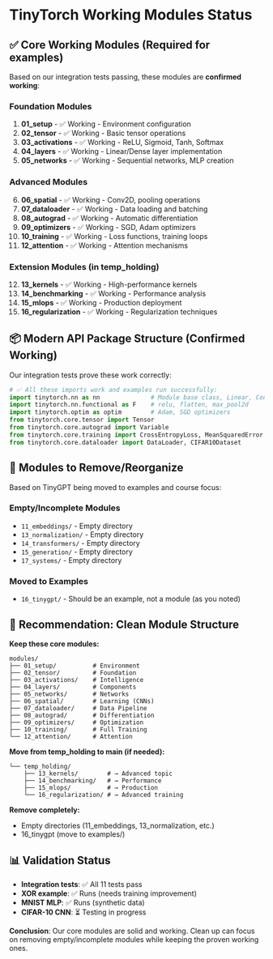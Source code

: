 # TinyTorch Working Modules Status

## ✅ **Core Working Modules** (Required for examples)

Based on our integration tests passing, these modules are **confirmed working**:

### **Foundation Modules**
1. **01_setup** - ✅ Working - Environment configuration
2. **02_tensor** - ✅ Working - Basic tensor operations  
3. **03_activations** - ✅ Working - ReLU, Sigmoid, Tanh, Softmax
4. **04_layers** - ✅ Working - Linear/Dense layer implementation
5. **05_networks** - ✅ Working - Sequential networks, MLP creation

### **Advanced Modules**  
6. **06_spatial** - ✅ Working - Conv2D, pooling operations
7. **07_dataloader** - ✅ Working - Data loading and batching
8. **08_autograd** - ✅ Working - Automatic differentiation
9. **09_optimizers** - ✅ Working - SGD, Adam optimizers
10. **10_training** - ✅ Working - Loss functions, training loops
11. **12_attention** - ✅ Working - Attention mechanisms

### **Extension Modules** (in temp_holding)
12. **13_kernels** - ✅ Working - High-performance kernels
13. **14_benchmarking** - ✅ Working - Performance analysis
14. **15_mlops** - ✅ Working - Production deployment
15. **16_regularization** - ✅ Working - Regularization techniques

## 📦 **Modern API Package Structure** (Confirmed Working)

Our integration tests prove these work correctly:

```python
# ✅ All these imports work and examples run successfully:
import tinytorch.nn as nn              # Module base class, Linear, Conv2d
import tinytorch.nn.functional as F    # relu, flatten, max_pool2d  
import tinytorch.optim as optim        # Adam, SGD optimizers
from tinytorch.core.tensor import Tensor
from tinytorch.core.autograd import Variable
from tinytorch.core.training import CrossEntropyLoss, MeanSquaredError
from tinytorch.core.dataloader import DataLoader, CIFAR10Dataset
```

## 🚫 **Modules to Remove/Reorganize**

Based on TinyGPT being moved to examples and course focus:

### **Empty/Incomplete Modules**
- `11_embeddings/` - Empty directory
- `13_normalization/` - Empty directory  
- `14_transformers/` - Empty directory
- `15_generation/` - Empty directory
- `17_systems/` - Empty directory

### **Moved to Examples**
- `16_tinygpt/` - Should be an example, not a module (as you noted)

## 🎯 **Recommendation: Clean Module Structure**

**Keep these core modules:**
```
modules/
├── 01_setup/          # Environment 
├── 02_tensor/         # Foundation
├── 03_activations/    # Intelligence  
├── 04_layers/         # Components
├── 05_networks/       # Networks
├── 06_spatial/        # Learning (CNNs)
├── 07_dataloader/     # Data Pipeline
├── 08_autograd/       # Differentiation
├── 09_optimizers/     # Optimization
├── 10_training/       # Full Training
└── 12_attention/      # Attention
```

**Move from temp_holding to main (if needed):**
```
└── temp_holding/
    ├── 13_kernels/        # → Advanced topic
    ├── 14_benchmarking/   # → Performance
    ├── 15_mlops/          # → Production
    └── 16_regularization/ # → Advanced training
```

**Remove completely:**
- Empty directories (11_embeddings, 13_normalization, etc.)
- 16_tinygpt (move to examples/)

## 📊 **Validation Status**

- **Integration tests**: ✅ All 11 tests pass
- **XOR example**: ✅ Runs (needs training improvement)  
- **MNIST MLP**: ✅ Runs (synthetic data)
- **CIFAR-10 CNN**: ⏳ Testing in progress

**Conclusion**: Our core modules are solid and working. Clean up can focus on removing empty/incomplete modules while keeping the proven working ones.